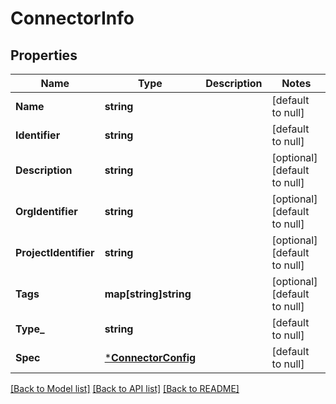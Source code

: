 # ConnectorInfo

## Properties
Name | Type | Description | Notes
------------ | ------------- | ------------- | -------------
**Name** | **string** |  | [default to null]
**Identifier** | **string** |  | [default to null]
**Description** | **string** |  | [optional] [default to null]
**OrgIdentifier** | **string** |  | [optional] [default to null]
**ProjectIdentifier** | **string** |  | [optional] [default to null]
**Tags** | **map[string]string** |  | [optional] [default to null]
**Type_** | **string** |  | [default to null]
**Spec** | [***ConnectorConfig**](ConnectorConfig.md) |  | [default to null]

[[Back to Model list]](../README.md#documentation-for-models) [[Back to API list]](../README.md#documentation-for-api-endpoints) [[Back to README]](../README.md)

